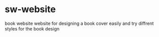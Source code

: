 # sw-website
book website
website for designing a book cover easily and try diffrent styles for the book design 
